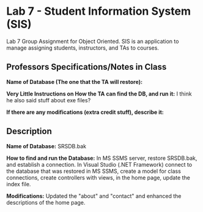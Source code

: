 # Lab 7 - Student Information System (SIS)
Lab 7 Group Assignment for Object Oriented. SIS is an application to manage assigning students, instructors, and TAs to courses.

## Professors Specifications/Notes in Class 
**Name of Database (The one that the TA will restore):** 

**Very Little Instructions on How the TA can find the DB, and run it:** I think he also said stuff about exe files? 

**If there are any modifications (extra credit stuff), describe it:**

## Description
**Name of Database:** SRSDB.bak

**How to find and run the Database:** In MS SSMS server, restore SRSDB.bak, and establish a connection. In Visual Studio (.NET Framework) connect to the database that was restored in MS SSMS, create a model for class connections, create controllers with views, in the home page, update the index file.

**Modifications:** Updated the "about" and "contact" and enhanced the descriptions of the home page.
